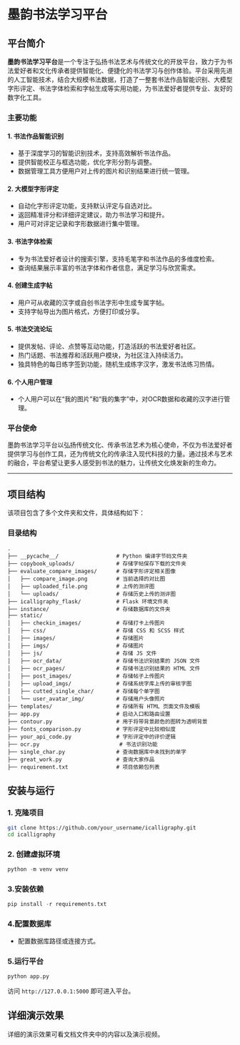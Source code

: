 # 墨韵书法学习平台

## 平台简介

**墨韵书法学习平台**是一个专注于弘扬书法艺术与传统文化的开放平台，致力于为书法爱好者和文化传承者提供智能化、便捷化的书法学习与创作体验。平台采用先进的人工智能技术，结合大规模书法数据，打造了一整套书法作品智能识别、大模型字形评定、书法字体检索和字帖生成等实用功能，为书法爱好者提供专业、友好的数字化工具。

### 主要功能

#### 1. 书法作品智能识别
- 基于深度学习的智能识别技术，支持高效解析书法作品。
- 提供智能校正与框选功能，优化字形分割与调整。
- 数据管理工具方便用户对上传的图片和识别结果进行统一管理。

#### 2. 大模型字形评定
- 自动化字形评定功能，支持默认评定与自选对比。
- 返回精准评分和详细评定建议，助力书法学习和提升。
- 用户可对评定记录和字形数据进行集中管理。

#### 3. 书法字体检索
- 专为书法爱好者设计的搜索引擎，支持毛笔字和书法作品的多维度检索。
- 查询结果展示丰富的书法字体和作者信息，满足学习与欣赏需求。

#### 4. 创建生成字帖
- 用户可从收藏的汉字或自创书法字形中生成专属字帖。
- 支持字帖导出为图片格式，方便打印或分享。

#### 5. 书法交流论坛
- 提供发帖、评论、点赞等互动功能，打造活跃的书法爱好者社区。
- 热门话题、书法推荐和活跃用户模块，为社区注入持续活力。
- 独具特色的每日练字签到功能，随机生成练字汉字，激发书法练习热情。

#### 6. 个人用户管理
- 个人用户可以在“我的图片”和“我的集字”中，对OCR数据和收藏的汉字进行管理。

### 平台使命
墨韵书法学习平台以弘扬传统文化、传承书法艺术为核心使命，不仅为书法爱好者提供学习与创作工具，还为传统文化的传承注入现代科技的力量。通过技术与艺术的融合，平台希望让更多人感受到书法的魅力，让传统文化焕发新的生命力。

---

## 项目结构

该项目包含了多个文件夹和文件，具体结构如下：

### 目录结构

```plaintext
.
├── __pycache__/                  # Python 编译字节码文件夹
├── copybook_uploads/             # 存储字帖保存下载的文件夹
├── evaluate_compare_images/      # 存储字形评定相关图像
│   ├── compare_image.png         # 当前选择的对比图
│   ├── uploaded_file.png         # 上传的测评图
│   └── uploads/                  # 存储历史上传的测评图
├── icalligraphy_flask/           # Flask 环境文件夹
├── instance/                     # 存储数据库的文件夹
├── static/
│   ├── checkin_images/           # 存储打卡上传图片
│   ├── css/                      # 存储 CSS 和 SCSS 样式
│   ├── images/                   # 存储图片
│   ├── imgs/                     # 存储图片
│   ├── js/                       # 存储 JS 文件
│   ├── ocr_data/                 # 存储书法识别结果的 JSON 文件
│   ├── ocr_pages/                # 存储书法识别结果的 HTML 文件
│   ├── post_images/              # 存储帖子上传图片
│   ├── upload_imgs/              # 存储系统字库上传的审核字图
│   ├── cutted_single_char/       # 存储每个单字图
│   └── user_avatar_img/          # 存储用户头像照片
├── templates/                    # 存储所有 HTML 页面文件及模板
├── app.py                        # 启动入口和路由设置
├── contour.py                    # 用于将带背景颜色的图转为透明背景
├── fonts_comparison.py           # 字形评定中比较相似度
├── your_api_code.py              # 字形评定中的评价逻辑
├── ocr.py                         # 书法识别功能
├── single_char.py                # 查询数据库中未找到的单字
├── great_work.py                 # 查询大家作品
├── requirement.txt               # 项目依赖包列表

```

## 安装与运行

### 1. 克隆项目
```bash
git clone https://github.com/your_username/icalligraphy.git
cd icalligraphy
```

### 2. 创建虚拟环境

```python
python -m venv venv
```

### 3.安装依赖

```python
pip install -r requirements.txt
```

### 4.配置数据库

- 配置数据库路径或连接方式。

### 5.运行平台

```python
python app.py
```

访问 `http://127.0.0.1:5000` 即可进入平台。



## 详细演示效果

详细的演示效果可看文档文件夹中的内容以及演示视频。
